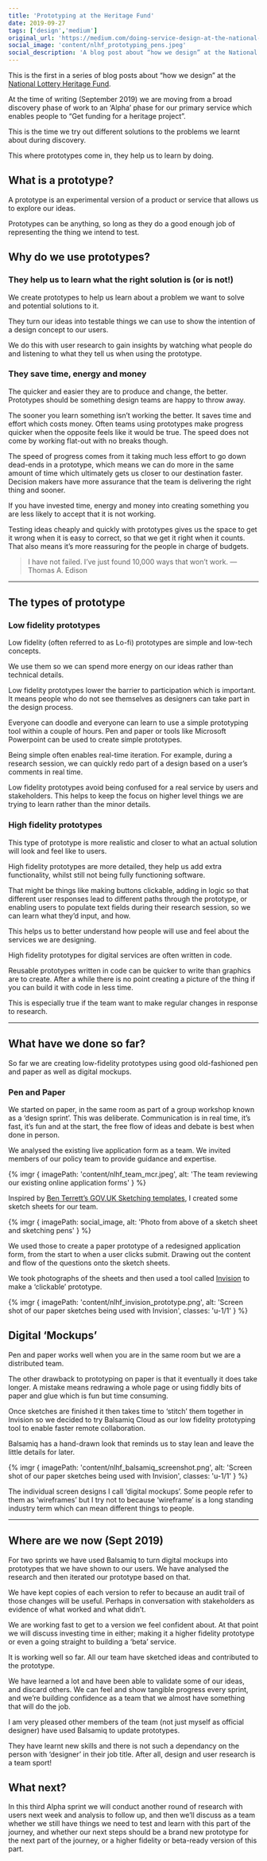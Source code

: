 ```yaml
---
title: 'Prototyping at the Heritage Fund'
date: 2019-09-27
tags: ['design','medium']
original_url: 'https://medium.com/doing-service-design-at-the-national-lottery/prototyping-at-nlhf-705ff3b88c67'
social_image: 'content/nlhf_prototyping_pens.jpeg'
social_description: 'A blog post about “how we design” at the National Lottery Heritage Fund'
---
```


This is the first in a series of blog posts about “how we design” at the [National Lottery Heritage Fund](https://heritagefund.org.uk/).

At the time of writing (September 2019) we are moving from a broad discovery phase of work to an ‘Alpha’ phase for our primary service which enables people to “Get funding for a heritage project”.

This is the time we try out different solutions to the problems we learnt about during discovery.

This where prototypes come in, they help us to learn by doing.

## What is a prototype?

A prototype is an experimental version of a product or service that allows us to explore our ideas.

Prototypes can be anything, so long as they do a good enough job of representing the thing we intend to test.

## Why do we use prototypes?

### They help us to learn what the right solution is (or is not!)

We create prototypes to help us learn about a problem we want to solve and potential solutions to it.

They turn our ideas into testable things we can use to show the intention of a design concept to our users.

We do this with user research to gain insights by watching what people do and listening to what they tell us when using the prototype.

### They save time, energy and money

The quicker and easier they are to produce and change, the better. Prototypes should be something design teams are happy to throw away.

The sooner you learn something isn’t working the better. It saves time and effort which costs money.
Often teams using prototypes make progress quicker when the opposite feels like it would be true. The speed does not come by working flat-out with no breaks though.

The speed of progress comes from it taking much less effort to go down dead-ends in a prototype, which means we can do more in the same amount of time which ultimately gets us closer to our destination faster. Decision makers have more assurance that the team is delivering the right thing and sooner.

If you have invested time, energy and money into creating something you are less likely to accept that it is not working.

Testing ideas cheaply and quickly with prototypes gives us the space to get it wrong when it is easy to correct, so that we get it right when it counts. That also means it’s more reassuring for the people in charge of budgets.

> I have not failed. I’ve just found 10,000 ways that won’t work. — Thomas A. Edison

---

## The types of prototype

### Low fidelity prototypes

Low fidelity (often referred to as Lo-fi) prototypes are simple and low-tech concepts.

We use them so we can spend more energy on our ideas rather than technical details.

Low fidelity prototypes lower the barrier to participation which is important. It means people who do not see themselves as designers can take part in the design process.

Everyone can doodle and everyone can learn to use a simple prototyping tool within a couple of hours. Pen and paper or tools like Microsoft Powerpoint can be used to create simple prototypes.

Being simple often enables real-time iteration. For example, during a research session, we can quickly redo part of a design based on a user’s comments in real time.

Low fidelity prototypes avoid being confused for a real service by users and stakeholders. This helps to keep the focus on higher level things we are trying to learn rather than the minor details.

### High fidelity prototypes

This type of prototype is more realistic and closer to what an actual solution will look and feel like to users.

High fidelity prototypes are more detailed, they help us add extra functionality, whilst still not being fully functioning software.

That might be things like making buttons clickable, adding in logic so that different user responses lead to different paths through the prototype, or enabling users to populate text fields during their research session, so we can learn what they’d input, and how.

This helps us to better understand how people will use and feel about the services we are designing.

High fidelity prototypes for digital services are often written in code.

Reusable prototypes written in code can be quicker to write than graphics are to create. After a while there is no point creating a picture of the thing if you can build it with code in less time.

This is especially true if the team want to make regular changes in response to research.

---

## What have we done so far?

So far we are creating low-fidelity prototypes using good old-fashioned pen and paper as well as digital mockups.

### Pen and Paper

We started on paper, in the same room as part of a group workshop known as a ‘design sprint’.
This was deliberate. Communication is in real time, it’s fast, it’s fun and at the start, the free flow of ideas and debate is best when done in person.

We analysed the existing live application form as a team. We invited members of our policy team to provide guidance and expertise.

{% imgr {
  imagePath: 'content/nlhf_team_mcr.jpeg',
  alt: 'The team reviewing our existing online application forms'
} %}

Inspired by [Ben Terrett’s GOV.UK Sketching templates](https://designnotes.blog.gov.uk/2014/05/22/gov-uk-sketching-templates/), I created some sketch sheets for our team.

{% imgr {
  imagePath: social_image,
  alt: 'Photo from above of a sketch sheet and sketching pens'
} %}

We used those to create a paper prototype of a redesigned application form, from the start to when a user clicks submit. Drawing out the content and flow of the questions onto the sketch sheets.

We took photographs of the sheets and then used a tool called [Invision](https://www.invisionapp.com/) to make a ‘clickable’ prototype.

{% imgr {
  imagePath: 'content/nlhf_invision_prototype.png',
  alt: 'Screen shot of our paper sketches being used with Invision',
  classes: 'u-1/1'
} %}

## Digital ‘Mockups’

Pen and paper works well when you are in the same room but we are a distributed team.

The other drawback to prototyping on paper is that it eventually it does take longer. A mistake means redrawing a whole page or using fiddly bits of paper and glue which is fun but time consuming.

Once sketches are finished it then takes time to ‘stitch’ them together in Invision so we decided to try Balsamiq Cloud as our low fidelity prototyping tool to enable faster remote collaboration.

Balsamiq has a hand-drawn look that reminds us to stay lean and leave the little details for later.

{% imgr {
  imagePath: 'content/nlhf_balsamiq_screenshot.png',
  alt: 'Screen shot of our paper sketches being used with Invision',
  classes: 'u-1/1'
} %}

The individual screen designs I call ‘digital mockups’. Some people refer to them as ‘wireframes’ but I try not to because ‘wireframe’ is a long standing industry term which can mean different things to people.

---

## Where are we now (Sept 2019)

For two sprints we have used Balsamiq to turn digital mockups into prototypes that we have shown to our users. We have analysed the research and then iterated our prototype based on that.

We have kept copies of each version to refer to because an audit trail of those changes will be useful. Perhaps in conversation with stakeholders as evidence of what worked and what didn’t.

We are working fast to get to a version we feel confident about. At that point we will discuss investing time in either; making it a higher fidelity prototype or even a going straight to building a ‘beta’ service.

It is working well so far. All our team have sketched ideas and contributed to the prototype.

We have learned a lot and have been able to validate some of our ideas, and discard others. We can feel and show tangible progress every sprint, and we’re building confidence as a team that we almost have something that will do the job.

I am very pleased other members of the team (not just myself as official designer) have used Balsamiq to update prototypes.

They have learnt new skills and there is not such a dependancy on the person with ‘designer’ in their job title. After all, design and user research is a team sport!

## What next?

In this third Alpha sprint we will conduct another round of research with users next week and analysis to follow up, and then we’ll discuss as a team whether we still have things we need to test and learn with this part of the journey, and whether our next steps should be a brand new prototype for the next part of the journey, or a higher fidelity or beta-ready version of this part.
